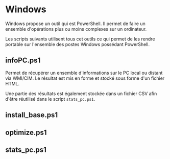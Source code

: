 # Windows

Windows propose un outil qui est PowerShell. Il permet de faire un ensemble d'opérations plus ou moins complexes sur un ordinateur.

Les scripts suivants utilisent tous cet outils ce qui permet de les rendre portable sur l'ensemble des postes Windows possédant PowerShell.

## infoPC.ps1

Permet de récupérer un ensemble d'informations sur le PC local ou distant via WMI/CIM. Le résultat est mis en forme et stocké sous forme d'un fichier HTML.

Une partie des résultats est également stockée dans un fichier CSV afin d'être réutilisé dans le script ```stats_pc.ps1```.

## install_base.ps1

## optimize.ps1

## stats_pc.ps1